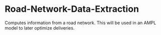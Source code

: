 # Road-Network-Data-Extraction
 Computes information from a road network. This will be used in an AMPL model to later optimize deliveries.
